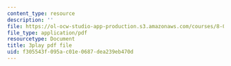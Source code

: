 ```yaml
---
content_type: resource
description: ''
file: https://ol-ocw-studio-app-production.s3.amazonaws.com/courses/8-05-quantum-physics-ii-fall-2013/f305543f095ac01e0687dea239eb470d_8rAQBnhbjms.pdf
file_type: application/pdf
resourcetype: Document
title: 3play pdf file
uid: f305543f-095a-c01e-0687-dea239eb470d
---
```

